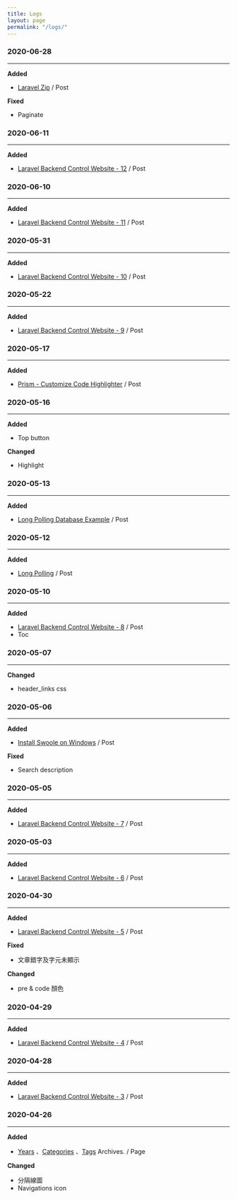 ```yaml
---
title: Logs
layout: page
permalink: "/logs/"
---
```


### 2020-06-28
---
**Added**
* [Laravel Zip](https://jhuei.com/code/2020/06/28/laravel-zip.html) / Post

**Fixed**
* Paginate

### 2020-06-11
---
**Added**
* [Laravel Backend Control Website - 12](https://jhuei.com/code/2020/06/11/laravel-myweb-12.html) / Post

### 2020-06-10
---
**Added**
* [Laravel Backend Control Website - 11](https://jhuei.com/code/2020/06/10/laravel-myweb-11.html) / Post


### 2020-05-31
---
**Added**
* [Laravel Backend Control Website - 10](https://jhuei.com/code/2020/05/31/laravel-myweb-10.html) / Post

### 2020-05-22
---
**Added**
* [Laravel Backend Control Website - 9](https://jhuei.com/code/2020/05/17/prism-highlighter.html) / Post

### 2020-05-17
---
**Added**
* [Prism - Customize Code Highlighter](https://jhuei.com/code/2020/05/13/long-polling-example.html) / Post

### 2020-05-16
---
**Added**
* Top button

**Changed**
* Highlight

### 2020-05-13
---
**Added**
* [Long Polling Database Example](https://jhuei.com/code/2020/05/12/long-polling.html) / Post

### 2020-05-12
---
**Added**
* [Long Polling](https://jhuei.com/code/2020/05/12/long-polling.html) / Post


### 2020-05-10
---
**Added**
* [Laravel Backend Control Website - 8](https://jhuei.com/code/2020/05/10/laravel-myweb-8.html) / Post
* Toc

### 2020-05-07
---
**Changed**
* header_links css

### 2020-05-06
---
**Added**
* [Install Swoole on Windows](https://jhuei.com/execution/2020/05/06/swoole-install-on-windows.html) / Post

**Fixed**
* Search description

### 2020-05-05
---
**Added**
* [Laravel Backend Control Website - 7](https://jhuei.com/code/2020/05/05/laravel-myweb-7.html) / Post

### 2020-05-03
---
**Added**
* [Laravel Backend Control Website - 6](https://jhuei.com/code/2020/05/03/laravel-myweb-6.html) / Post

### 2020-04-30
---
**Added**
* [Laravel Backend Control Website - 5](https://jhuei.com/code/2020/04/30/laravel-myweb-5.html) / Post

**Fixed**
* 文章錯字及字元未顯示

**Changed**
* pre & code 顏色

### 2020-04-29
---
**Added**
* [Laravel Backend Control Website - 4](https://jhuei.com/code/2020/04/29/laravel-myweb-4.html) / Post

### 2020-04-28
---
**Added**
* [Laravel Backend Control Website - 3](https://jhuei.com/code/2020/04/28/laravel-myweb-3.html) / Post

### 2020-04-26
---
**Added**
* [Years](https://jhuei.com/archives/) 、[Categories](https://jhuei.com/categories/) 、[Tags](https://jhuei.com/tags/)  Archives. / Page

**Changed**
* 分隔線圖
* Navigations icon

